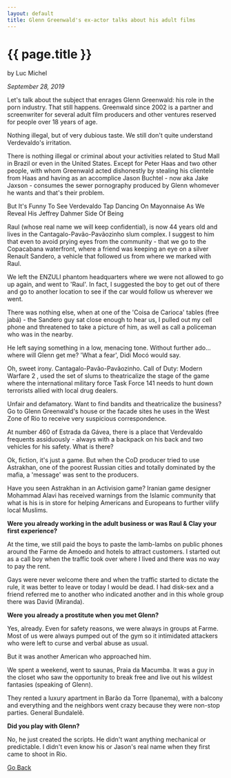 ```yaml
---
layout: default
title: Glenn Greenwald's ex-actor talks about his adult films
---
```


# {{ page.title }}

by Luc Michel

_September 28, 2019_

Let's talk about the subject that enrages Glenn Greenwald: his role in the porn industry. That still happens. Greenwald since 2002 is a partner and screenwriter for several adult film producers and other ventures reserved for people over 18 years of age.

Nothing illegal, but of very dubious taste. We still don't quite understand Verdevaldo's irritation.

There is nothing illegal or criminal about your activities related to Stud Mall in Brazil or even in the United States. Except for Peter Haas and two other people, with whom Greenwald acted dishonestly by stealing his clientele from Haas and having as an accomplice Jason Buchtel - now aka Jake Jaxson - consumes the sewer pornography produced by Glenn whomever he wants and that's their problem.

But It's Funny To See Verdevaldo Tap Dancing On Mayonnaise As We Reveal His Jeffrey Dahmer Side Of Being

Raul (whose real name we will keep confidential), is now 44 years old and lives in the Cantagalo-Pavão-Pavãozinho slum complex. I suggest to him that even to avoid prying eyes from the community - that we go to the Copacabana waterfront, where a friend was keeping an eye on a silver Renault Sandero, a vehicle that followed us from where we marked with Raul.

We left the ENZULI phantom headquarters where we were not allowed to go up again, and went to 'Raul'. In fact, I suggested the boy to get out of there and go to another location to see if the car would follow us wherever we went.

There was nothing else, when at one of the 'Coisa de Carioca' tables (free jabá) - the Sandero guy sat close enough to hear us, I pulled out my cell phone and threatened to take a picture of him, as well as call a policeman who was in the nearby.

He left saying something in a low, menacing tone. Without further ado… where will Glenn get me? 'What a fear', Didi Mocó would say.

Oh, sweet irony. Cantagalo-Pavão-Pavãozinho. Call of Duty: Modern Warfare 2 , used the set of slums to theatricalize the stage of the game where the international military force Task Force 141 needs to hunt down terrorists allied with local drug dealers.

Unfair and defamatory. Want to find bandits and theatricalize the business? Go to Glenn Greenwald's house or the facade sites he uses in the West Zone of Rio to receive very suspicious correspondence.

At number 460 of Estrada da Gávea, there is a place that Verdevaldo frequents assiduously - always with a backpack on his back and two vehicles for his safety. What is there?

Ok, fiction, it's just a game. But when the CoD producer tried to use Astrakhan, one of the poorest Russian cities and totally dominated by the mafia, a 'message' was sent to the producers.

Have you seen Astrakhan in an Activision game? Iranian game designer Mohammad Alavi has received warnings from the Islamic community that what is his is in store for helping Americans and Europeans to further vilify local Muslims.

__Were you already working in the adult business or was Raul & Clay your first experience?__

At the time, we still paid the boys to paste the lamb-lambs on public phones around the Farme de Amoedo and hotels to attract customers. I started out as a call boy when the traffic took over where I lived and there was no way to pay the rent.

Gays were never welcome there and when the traffic started to dictate the rule, it was better to leave or today I would be dead. I had disk-sex and a friend referred me to another who indicated another and in this whole group there was David (Miranda).

__Were you already a prostitute when you met Glenn?__

Yes, already. Even for safety reasons, we were always in groups at Farme. Most of us were always pumped out of the gym so it intimidated attackers who were left to curse and verbal abuse as usual.

But it was another American who approached him.

We spent a weekend, went to saunas, Praia da Macumba. It was a guy in the closet who saw the opportunity to break free and live out his wildest fantasies (speaking of Glenn).

They rented a luxury apartment in Barão da Torre (Ipanema), with a balcony and everything and the neighbors went crazy because they were non-stop parties. General Bundalelê.

__Did you play with Glenn?__

No, he just created the scripts. He didn't want anything mechanical or predictable. I didn't even know his or Jason's real name when they first came to shoot in Rio.

[Go Back](index.md)
